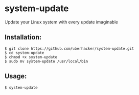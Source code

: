 # system-update
Update your Linux system with every update imaginable

## Installation:
```
$ git clone https://github.com/uberhacker/system-update.git
$ cd system-update
$ chmod +x system-update
$ sudo mv system-update /usr/local/bin
```

## Usage:
```
$ system-update
```
